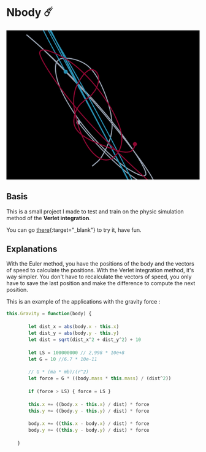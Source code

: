 # Nbody :comet:
![Example image](/nbody.PNG)

## Basis
This is a small project I made to test and train on the physic simulation method of the **Verlet integration**.

You can go [there](https://mlhoutel.github.io/Nbody/){:target="_blank"} to try it, have fun.

## Explanations
With the Euler method, you have the positions of the body and the vectors of speed to calculate the positions. With the Verlet integration method, it's way simpler. You don't have to recalculate the vectors of speed, you only have to save the last position and make the difference to compute the next position.

This is an example of the applications with the gravity force :

```javascript
this.Gravity = function(body) {

		let dist_x = abs(body.x - this.x)
		let dist_y = abs(body.y - this.y)
		let dist = sqrt(dist_x^2 + dist_y^2) + 10

		let LS = 100000000 // 2,998 * 10e+8
		let G = 10 //6.7 * 10e-11 
		
		// G * (ma * mb)/(r^2)
		let force = G * ((body.mass * this.mass) / (dist^2))

		if (force > LS) { force = LS }

		this.x += ((body.x - this.x) / dist) * force
		this.y += ((body.y - this.y) / dist) * force

		body.x += ((this.x - body.x) / dist) * force
		body.y += ((this.y - body.y) / dist) * force
		
	}
  ```
